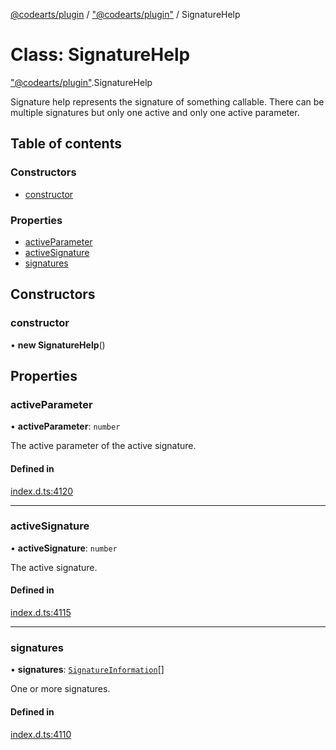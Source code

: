 [@codearts/plugin](../README.md) / ["@codearts/plugin"](../modules/_codearts_plugin_.md) / SignatureHelp

# Class: SignatureHelp

["@codearts/plugin"](../modules/_codearts_plugin_.md).SignatureHelp

Signature help represents the signature of something
callable. There can be multiple signatures but only one
active and only one active parameter.

## Table of contents

### Constructors

- [constructor](codearts_plugin_.SignatureHelp.md#constructor)

### Properties

- [activeParameter](codearts_plugin_.SignatureHelp.md#activeparameter)
- [activeSignature](codearts_plugin_.SignatureHelp.md#activesignature)
- [signatures](codearts_plugin_.SignatureHelp.md#signatures)

## Constructors

### constructor

• **new SignatureHelp**()

## Properties

### activeParameter

• **activeParameter**: `number`

The active parameter of the active signature.

#### Defined in

[index.d.ts:4120](https://github.com/shuyaqian/cloudide-plugin-api/blob/3fbdd11/index.d.ts#L4120)

___

### activeSignature

• **activeSignature**: `number`

The active signature.

#### Defined in

[index.d.ts:4115](https://github.com/shuyaqian/cloudide-plugin-api/blob/3fbdd11/index.d.ts#L4115)

___

### signatures

• **signatures**: [`SignatureInformation`](codearts_plugin_.SignatureInformation.md)[]

One or more signatures.

#### Defined in

[index.d.ts:4110](https://github.com/shuyaqian/cloudide-plugin-api/blob/3fbdd11/index.d.ts#L4110)

